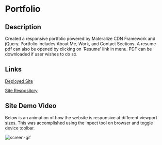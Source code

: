 # Portfolio
## Description
Created a responsive portfolio powered by Materalize CDN Framework and jQuery. Portfolio includes About Me, Work, and Contact Sections. A resume pdf can also be opened by clicking on 'Resume' link in menu. PDF can be downloaded if user wishes to do so.

## Links

[Deployed Site](https://delaluz12.github.io/Portfolio/)

[Site Respository](https://github.com/delaluz12/Portfolio)

## Site Demo Video
Below is an animation of how the website is responsive at different viewport sizes. This was accomplished using the inpect tool on browser and toggle device toolbar. 

![screen-gif](./assets/images/demo.gif)